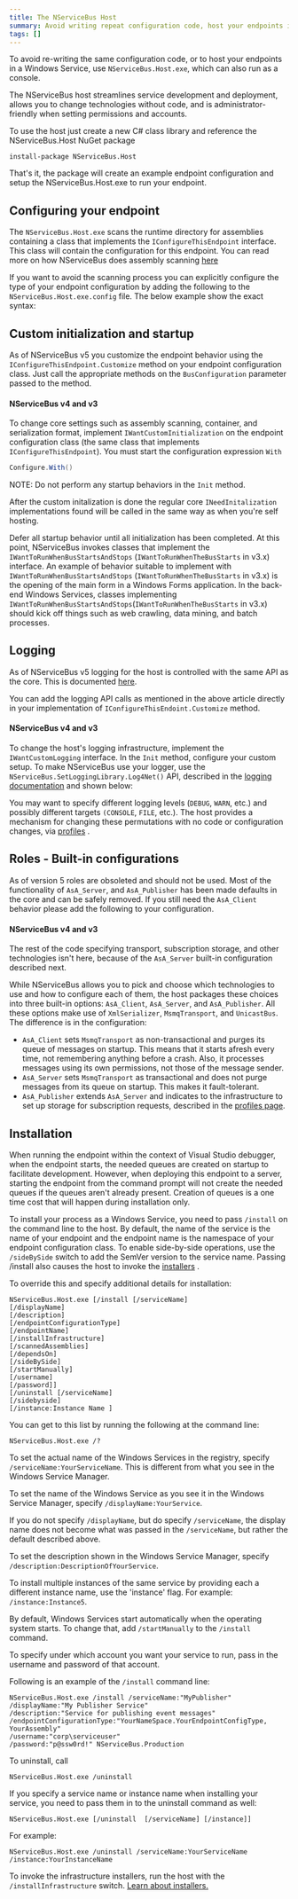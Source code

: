 ```yaml
---
title: The NServiceBus Host
summary: Avoid writing repeat configuration code, host your endpoints in a Windows Service, and change technologies without code.
tags: []
---
```


To avoid re-writing the same configuration code, or to host your endpoints in a Windows Service, use `NServiceBus.Host.exe`, which can also run as a console.

The NServiceBus host streamlines service development and deployment, allows you to change technologies without code, and is administrator-friendly when setting permissions and accounts.

To use the host just create a new C# class library and reference the NServiceBus.Host NuGet package

```
install-package NServiceBus.Host
```

That's it, the package will create an example endpoint configuration and setup the NServiceBus.Host.exe to run your endpoint.

## Configuring your endpoint

The `NServiceBus.Host.exe` scans the runtime directory for assemblies containing a class that implements the `IConfigureThisEndpoint` interface. This class will contain the configuration for this endpoint. You can read more on how NServiceBus does assembly scanning [here](assembly-scanning.md)

If you want to avoid the scanning process you can explicitly configure the type of your endpoint configuration by adding the following to the `NServiceBus.Host.exe.config` file. The below example show the exact syntax:

<!-- import ExplicitHostConfigType -->

## Custom initialization and startup

As of NServiceBus v5 you customize the endpoint behavior using the `IConfigureThisEndpoint.Customize` method on your endpoint configuration class. Just call the appropriate methods on the `BusConfiguration` parameter passed to the method.

<!-- import customize_nsb_host -->

#### NServiceBus v4 and v3

To change core settings such as assembly scanning, container, and serialization format, implement
`IWantCustomInitialization` on the endpoint configuration class (the same class that implements
`IConfigureThisEndpoint`). You must start the configuration expression `With`

```C#
Configure.With()
```

NOTE: Do not perform any startup behaviors in the `Init` method.

After the custom initalization is done the regular core `INeedInitalization` implementations found will be called in the same way as when you're self hosting. 

Defer all startup behavior until all initialization has been completed. At this point, NServiceBus invokes classes that implement the `IWantToRunWhenBusStartsAndStops` (`IWantToRunWhenTheBusStarts` in v3.x) interface. An example of behavior suitable to implement with `IWantToRunWhenBusStartsAndStops` (`IWantToRunWhenTheBusStarts` in v3.x) is the opening of the main form in a Windows Forms application. In the back-end Windows Services, classes implementing `IWantToRunWhenBusStartsAndStops`(`IWantToRunWhenTheBusStarts` in v3.x) should kick off things such as web crawling, data mining, and batch processes.

## Logging

As of NServiceBus v5 logging for the host is controlled with the same API as the core. This is documented [here](logging-in-nservicebus.md).

You can add the logging API calls as mentioned in the above article directly in your implementation of `IConfigureThisEndoint.Customize` method.

#### NServiceBus v4 and v3

To change the host's logging infrastructure, implement the `IWantCustomLogging` interface. In the `Init` method, configure your custom setup. To make NServiceBus use your logger, use the `NServiceBus.SetLoggingLibrary.Log4Net()` API, described in the [logging documentation](logging-in-nservicebus4-and-below.md) and shown below:

<!-- import CustomHostLogging -->

You may want to specify different logging levels (`DEBUG`, `WARN`, etc.) and possibly different targets `(CONSOLE`, `FILE`, etc.). The host provides a mechanism for changing these permutations with no code or configuration changes, via [profiles](profiles-for-nservicebus-host.md) .

## Roles - Built-in configurations

As of version 5 roles are obsoleted and should not be used. Most of the functionality of `AsA_Server`, and `AsA_Publisher` has been made defaults in the core and can be safely removed. If you still need the `AsA_Client` behavior please add the following to your configuration.

<!-- import AsAClientEquivalent -->

#### NServiceBus v4 and v3

The rest of the code specifying transport, subscription storage, and other technologies isn't here, because of the `AsA_Server` built-in configuration described next.

While NServiceBus allows you to pick and choose which technologies to use and how to configure each of them, the host packages these choices into three built-in options: `AsA_Client`, `AsA_Server`, and `AsA_Publisher`. All these options make use of `XmlSerializer`, `MsmqTransport`, and `UnicastBus`. The difference is in the configuration:

-   `AsA_Client` sets `MsmqTransport` as non-transactional and purges its queue of messages on startup. This means that it starts afresh every time, not remembering anything before a crash. Also, it processes messages using its own permissions, not those of the message sender.
-   `AsA_Server` sets `MsmqTransport` as transactional and does not purge messages from its queue on startup. This makes it fault-tolerant.
-   `AsA_Publisher` extends `AsA_Server` and indicates to the infrastructure to set up storage for subscription requests, described in the [profiles page](profiles-for-nservicebus-host.md).

## Installation
When running the endpoint within the context of Visual Studio debugger, when the endpoint starts, the needed queues are created on startup to facilitate development. However, when deploying this endpoint to a server, starting the endpoint from the command prompt will not create the needed queues if the queues aren't already present. Creation of queues is a one time cost that will happen during installation only.

To install your process as a Windows Service, you need to pass `/install` on the command line to the host. By default, the name of the service is the name of your endpoint and the endpoint name is the namespace of your endpoint configuration class. To enable side-by-side operations, use the `/sideBySide` switch to add the SemVer version to the service name. Passing /install also causes the host to invoke the [installers](nservicebus-installers.md) .

To override this and specify additional details for installation:

```
NServiceBus.Host.exe [/install [/serviceName]
[/displayName]
[/description]
[/endpointConfigurationType]
[/endpointName]
[/installInfrastructure]
[/scannedAssemblies]
[/dependsOn]
[/sideBySide]
[/startManually]
[/username]
[/password]]
[/uninstall [/serviceName]
[/sidebyside]
[/instance:Instance Name ] 
```

You can get to this list by running the following at the command line:

```
NServiceBus.Host.exe /?
```

To set the actual name of the Windows Services in the registry, specify `/serviceName:YourServiceName`. This is different from what you see in the Windows Service Manager.

To set the name of the Windows Service as you see it in the Windows Service Manager, specify `/displayName:YourService`.

If you do not specify `/displayName`, but do specify `/serviceName`, the display name does not become what was passed in the `/serviceName`, but rather the default described above.

To set the description shown in the Windows Service Manager, specify
`/description:DescriptionOfYourService`.

To install multiple instances of the same service by providing each a different instance name, use the 'instance' flag. For example: `/instance:Instance5`.

By default, Windows Services start automatically when the operating system starts. To change that, add
`/startManually` to the `/install` command.

To specify under which account you want your service to run, pass in the username and password of that account.

Following is an example of the `/install` command line:

```
NServiceBus.Host.exe /install /serviceName:"MyPublisher" 
/displayName:"My Publisher Service"
/description:"Service for publishing event messages"
/endpointConfigurationType:"YourNameSpace.YourEndpointConfigType, YourAssembly"
/username:"corp\serviceuser"
/password:"p@ssw0rd!" NServiceBus.Production
```

To uninstall, call

```
NServiceBus.Host.exe /uninstall
```

If you specify a service name or instance name when installing your service, you need to pass them in to the uninstall command as well:

```
NServiceBus.Host.exe [/uninstall  [/serviceName] [/instance]]
```

For example:

```  
NServiceBus.Host.exe /uninstall /serviceName:YourServiceName /instance:YourInstanceName
```

To invoke the infrastructure installers, run the host with the `/installInfrastructure` switch. [Learn about installers.](nservicebus-installers.md)
